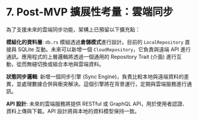 # 7. Post-MVP 擴展性考量：雲端同步

為了支援未來的雲端同步功能，架構上已預留以下擴充點：

**模組化的資料層**: `db.rs` 模組透過**倉儲模式**進行設計。目前的 `LocalRepository` 直接與 SQLite 互動。未來可以新增一個 `CloudRepository`，它負責與遠端 API 進行通訊。應用程式的上層邏輯將透過一個通用的 Repository Trait (介面) 進行互動，從而無縫切換或組合本地與雲端資料。

**狀態同步邏輯**: 新增一個同步引擎 (Sync Engine)，負責比較本地與遠端資料的差異，並處理數據合併與衝突解決。這個引擎將在背景運行，定期與雲端服務進行通訊。

**API 設計**: 未來的雲端服務將提供 RESTful 或 GraphQL API，用於使用者認證、資料上傳與下載。API 設計將與本地的資料模型保持一致。
